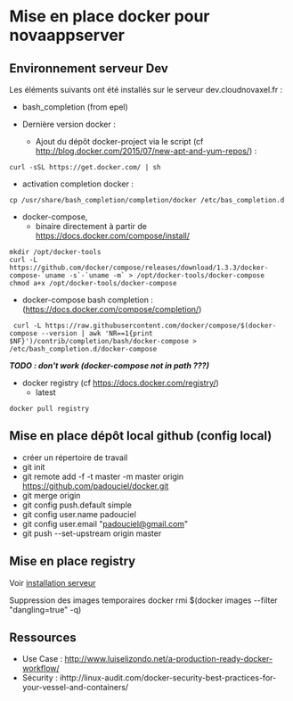 # Mise en place docker pour novaappserver
## Environnement serveur Dev

Les éléments suivants ont été installés sur le serveur dev.cloudnovaxel.fr :

- bash_completion (from epel)

- Dernière version docker :
  - Ajout du dépôt docker-project via le script (cf http://blog.docker.com/2015/07/new-apt-and-yum-repos/) :
```shell
curl -sSL https://get.docker.com/ | sh
```

- activation completion docker :
```shell
cp /usr/share/bash_completion/completion/docker /etc/bas_completion.d
```

- docker-compose, 
  - binaire directement à partir de https://docs.docker.com/compose/install/
```shell
mkdir /opt/docker-tools
curl -L https://github.com/docker/compose/releases/download/1.3.3/docker-compose-`uname -s`-`uname -m` > /opt/docker-tools/docker-compose
chmod a+x /opt/docker-tools/docker-compose
```

- docker-compose bash completion : (https://docs.docker.com/compose/completion/)
```shell
 curl -L https://raw.githubusercontent.com/docker/compose/$(docker-compose --version | awk 'NR==1{print $NF}')/contrib/completion/bash/docker-compose > /etc/bash_completion.d/docker-compose
```
**_TODO : don't work (docker-compose not in path ???)_**


- docker registry (cf https://docs.docker.com/registry/)
   - latest
```shell
docker pull registry
```

## Mise en place dépôt local github (config local)
- créer un répertoire de travail
- git init
- git remote add -f -t master -m master origin https://github.com/padouciel/docker.git
- git merge origin
- git config push.default simple
- git config user.name padouciel
- git config user.email "padouciel@gmail.com"
- git push --set-upstream origin master

## Mise en place registry

Voir [installation serveur](#environnement-serveur-dev)

Suppression des images temporaires
docker rmi $(docker images --filter "dangling=true" -q)


## Ressources
- Use Case :
http://www.luiselizondo.net/a-production-ready-docker-workflow/
- Sécurity :
ihttp://linux-audit.com/docker-security-best-practices-for-your-vessel-and-containers/
